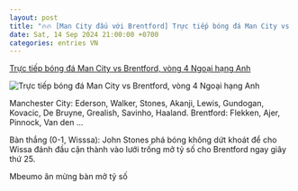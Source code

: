 ```yaml
---
layout: post
title: "🔥🔥 [Man City đấu với Brentford] Trực tiếp bóng đá Man City vs Brentford, vòng 4 Ngoại hạng Anh"
date: Sat, 14 Sep 2024 21:00:00 +0700
categories: entries VN
---
```

[Trực tiếp bóng đá Man City vs Brentford, vòng 4 Ngoại hạng Anh](https://vietnamnet.vn/truc-tiep-bong-da-man-city-vs-brentford-vong-4-ngoai-hang-anh-2322134.html)

![Trực tiếp bóng đá Man City vs Brentford, vòng 4 Ngoại hạng Anh](https://static-images.vnncdn.net/vps_images_publish/000001/000003/2024/9/14/truc-tiep-man-city-2-1-brentford-haaland-toa-sang-voi-cu-dup-h2-2804.jpg?width=0&s=KEk4k-XwhBulM5U9dDvSwQ)

Manchester City: Ederson, Walker, Stones, Akanji, Lewis, Gundogan, Kovacic, De Bruyne, Grealish, Savinho, Haaland. Brentford: Flekken, Ajer, Pinnock, Van den ...

Bàn thắng (0-1, Wisssa): John Stones phá bóng không dứt khoát để cho Wissa đánh đầu cận thành vào lưới trống mở tỷ số cho Brentford ngay giây thứ 25.

Mbeumo ăn mừng bàn mở tỷ số

